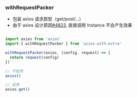 ### withRequestPacker

- 包装 axios 请求原型（get/post/...）
- 由于 axios 设计原因[#4823](https://github.com/axios/axios/issues/4823), 直接调用 Instance 不会产生效果

~~~typescript

import axios from 'axios'
import { withRequestPacker } from 'axios-with-extra'

withRequestPacker(axios, (config, request) => {
  return request(config)
})

// 不起效
axios()

// 起效
axios.get()
~~~
